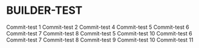 # BUILDER-TEST
Commit-test 1
Commit-test 2
Commit-test 4
Commit-test 5
Commit-test 6
Commit-test 7
Commit-test 8
Commit-test 5
Commit-test 10
Commit-test 6
Commit-test 7
Commit-test 8
Commit-test 9
Commit-test 10
Commit-test 11
